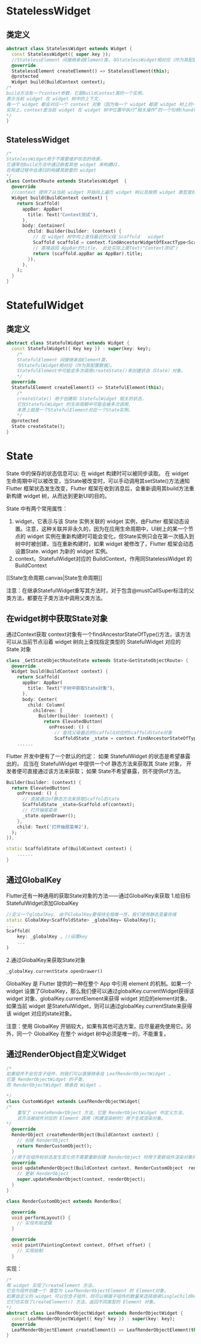 

# StatelessWidget
## 类定义
```dart
abstract class StatelessWidget extends Widget {
  const StatelessWidget({ super.key });
  //StatelessElement 间接继承自Element类，与StatelessWidget相对应（作为其配置数据
  @override
  StatelessElement createElement() => StatelessElement(this);
  @protected
  Widget build(BuildContext context);
/*
build方法有一个context参数，它是BuildContext类的一个实例，
表示当前 widget 在 widget 树中的上下文，
每一个 widget 都会对应一个 context 对象（因为每一个 widget 都是 widget 树上的一个节点）。
实际上，context是当前 widget 在 widget 树中位置中执行”相关操作“的一个句柄(handle)
*/
}
```

## StatelessWidget
```dart
/*
StatelessWidget用于不需要维护状态的场景，
它通常在build方法中通过嵌套其他 widget 来构建UI，
在构建过程中会递归的构建其嵌套的 widget 
*/
class ContextRoute extends StatelessWidget  {
  @override
  //context 提供了从当前 widget 开始向上遍历 widget 树以及按照 widget 类型查找父级 widget 的方法
  Widget build(BuildContext context) {
    return Scaffold(
      appBar: AppBar(
        title: Text("Context测试"),
      ),
      body: Container(
        child: Builder(builder: (context) {
          // 在 widget 树中向上查找最近的父级`Scaffold`  widget 
          Scaffold scaffold = context.findAncestorWidgetOfExactType<Scaffold>();
          // 直接返回 AppBar的title， 此处实际上是Text("Context测试")
          return (scaffold.appBar as AppBar).title;
        }),
      ),
    );
  }
}
```

# StatefulWidget
## 类定义
```dart
abstract class StatefulWidget extends Widget {
  const StatefulWidget({ Key key }) : super(key: key);
	/*
	StatefulElement 间接继承自Element类，
	与StatefulWidget相对应（作为其配置数据）。
	StatefulElement中可能会多次调用createState()来创建状态（State）对象。
	*/
  @override
  StatefulElement createElement() => StatefulElement(this);
	/*
	createState() 用于创建和 StatefulWidget 相关的状态，
	它在StatefulWidget 的生命周期中可能会被多次调用,
	本质上就是一个StatefulElement对应一个State实例。
	*/
  @protected
  State createState();
}
```

# State

State 中的保存的状态信息可以:
在 widget 构建时可以被同步读取。
在 widget 生命周期中可以被改变，当State被改变时，可以手动调用其setState()方法通知Flutter 框架状态发生改变，Flutter 框架在收到消息后，会重新调用其build方法重新构建 widget 树，从而达到更新UI的目的。

State 中有两个常用属性：
1. widget，它表示与该 State 实例关联的 widget 实例，由Flutter 框架动态设置。注意，这种关联并非永久的，因为在应用生命周期中，UI树上的某一个节点的 widget 实例在重新构建时可能会变化，但State实例只会在第一次插入到树中时被创建，当在重新构建时，如果 widget 被修改了，Flutter 框架会动态设置State. widget 为新的 widget 实例。
2. context。StatefulWidget对应的 BuildContext，作用同StatelessWidget 的BuildContext

[[State生命周期.canvas|State生命周期]]

注意：在继承StatefulWidget重写其方法时，对于包含@mustCallSuper标注的父类方法，都要在子类方法中调用父类方法。

## 在widget树中获取State对象
通过Context获取
context对象有一个findAncestorStateOfType()方法，该方法可以从当前节点沿着 widget 树向上查找指定类型的 StatefulWidget 对应的 State 对象
```dart
class _GetStateObjectRouteState extends State<GetStateObjectRoute> {
  @override
  Widget build(BuildContext context) {
    return Scaffold(
      appBar: AppBar(
        title: Text("子树中获取State对象"),
      ),
      body: Center(
        child: Column(
          children: [
            Builder(builder: (context) {
              return ElevatedButton(
                onPressed: () {
                  // 查找父级最近的Scaffold对应的ScaffoldState对象
                  ScaffoldState _state = context.findAncestorStateOfType<ScaffoldState>()!;
	......
```
Flutter 开发中便有了一个默认的约定：
	如果 StatefulWidget 的状态是希望暴露出的，
	应当在 StatefulWidget 中提供一个of 静态方法来获取其 State 对象，
	开发者便可直接通过该方法来获取；
	如果 State不希望暴露，则不提供of方法。
```dart
Builder(builder: (context) {
  return ElevatedButton(
    onPressed: () {
      // 直接通过of静态方法来获取ScaffoldState
      ScaffoldState _state=Scaffold.of(context);
      // 打开抽屉菜单
      _state.openDrawer();
    },
    child: Text('打开抽屉菜单2'),
  );
}),
```

```dart
static ScaffoldState of(BuildContext context) {
	......    
}
```

## 通过GlobalKey
Flutter还有一种通用的获取State对象的方法——通过GlobalKey来获取
1.给目标StatefulWidget添加GlobalKey
```dart
//定义一个globalKey, 由于GlobalKey要保持全局唯一性，我们使用静态变量存储
static GlobalKey<ScaffoldState> _globalKey= GlobalKey();
...
Scaffold(
    key: _globalKey , //设置key
    ...  
)
```
2.通过GlobalKey来获取State对象
```dart
_globalKey.currentState.openDrawer()
```
GlobalKey 是 Flutter 提供的一种在整个 App 中引用 element 的机制。如果一个 widget 设置了GlobalKey，那么我们便可以通过globalKey.currentWidget获得该 widget 对象、globalKey.currentElement来获得 widget 对应的element对象，如果当前 widget 是StatefulWidget，则可以通过globalKey.currentState来获得该 widget 对应的state对象。

注意：使用 GlobalKey 开销较大，如果有其他可选方案，应尽量避免使用它。另外，同一个 GlobalKey 在整个 widget 树中必须是唯一的，不能重复。

## 通过RenderObject自定义Widget
```dart
/*
如果组件不会包含子组件，则我们可以直接继承自 LeafRenderObjectWidget ，
它是 RenderObjectWidget 的子类，
而 RenderObjectWidget 继承自 Widget 。

*/
class CustomWidget extends LeafRenderObjectWidget{
/*
	重写了 createRenderObject 方法，它是 RenderObjectWidget 中定义方法，
	该方法被组件对应的 Element 调用（构建渲染树时）用于生成渲染对象。
*/
  @override
  RenderObject createRenderObject(BuildContext context) {
    // 创建 RenderObject
    return RenderCustomObject();
  }
  //用于在组件树状态发生变化但不需要重新创建 RenderObject 时用于更新组件渲染对象的回调。
  @override
  void updateRenderObject(BuildContext context, RenderCustomObject  renderObject) {
    // 更新 RenderObject
    super.updateRenderObject(context, renderObject);
  }
}

class RenderCustomObject extends RenderBox{

  @override
  void performLayout() {
    // 实现布局逻辑
  }

  @override
  void paint(PaintingContext context, Offset offset) {
    // 实现绘制
  }
```
实现：
```dart
/*
帮 widget 实现了createElement 方法，
它会为组件创建一个 类型为 LeafRenderObjectElement 的 Element对象。
如果自定义的 widget 可以包含子组件，则可以根据子组件的数量来选择继承SingleChildRenderObjectWidget 或 MultiChildRenderObjectWidget，
它们也实现了createElement() 方法，返回不同类型的 Element 对象。
*/
abstract class LeafRenderObjectWidget extends RenderObjectWidget {
  const LeafRenderObjectWidget({ Key? key }) : super(key: key);
  @override
  LeafRenderObjectElement createElement() => LeafRenderObjectElement(this);
}
```